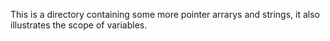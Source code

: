 This is a directory containing some more pointer arrarys and strings, it also illustrates the scope of variables.

